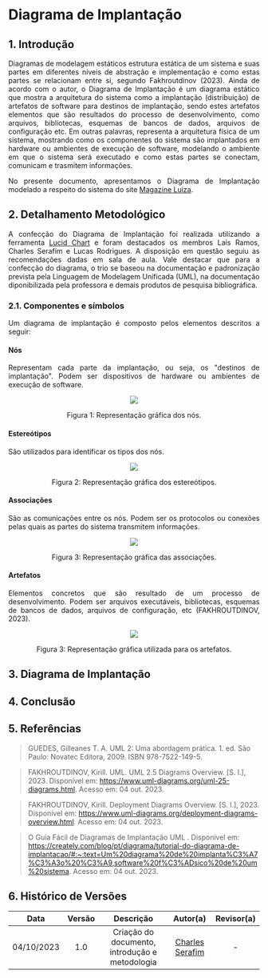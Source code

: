 # Diagrama de Implantação


## 1. Introdução

<p align="justify">
Diagramas de modelagem estáticos estrutura estática de um sistema e suas partes em diferentes níveis de abstração e implementação e como estas partes se relacionam entre si, segundo Fakhroutdinov (2023). Ainda de acordo com o autor, o Diagrama de Implantação é um diagrama estático que mostra a arquitetura do sistema como a implantação (distribuição) de artefatos de software para destinos de implantação, sendo estes artefatos elementos que são resultados do processo de desenvolvimento, como arquivos, bibliotecas, esquemas de bancos de dados, arquivos de configuração etc. Em outras palavras, representa a arquitetura física de um sistema, mostrando como os componentes do sistema são implantados em hardware ou ambientes de execução de software, modelando o ambiente em que o sistema será executado e como estas partes se conectam, comunicam e trasmitem informações.
<p>

<p align="justify">
No presente documento, apresentamos o Diagrama de Implantação modelado a respeito do sistema do site <a href="magazineluiza.com.br/">Magazine Luiza</a>.
<p>


## 2. Detalhamento Metodológico

<p align="justify">
A confecção do Diagrama de Implantação foi realizada utilizando a ferramenta <a href="https://www.lucidchart.com/pages/pt">Lucid Chart</a> e foram destacados os membros Laís Ramos, Charles Serafim e Lucas Rodrigues. A disposição em questão seguiu as recomendações dadas em sala de aula. Vale destacar que para a confecção do diagrama, o trio se baseou na documentação e padronização prevista pela Linguagem de Modelagem Unificada (UML), na documentação diponibilizada pela professora e demais produtos de pesquisa bibliográfica.
</p>


### 2.1. Componentes e símbolos

<p align="justify">
Um diagrama de implantação é composto pelos elementos descritos a seguir:
</p>

#### Nós

<p align="justify">
Representam cada parte da implantação, ou seja, os "destinos de implantação". Podem ser dispositivos de hardware ou ambientes de execução de software.
</p>

<div align="center"><img src="../Assets/Modelagem/DiagramaImplantacao/nos.jpg"></div>
<p style="text-align: center">Figura 1: Representação gráfica dos nós.</p> 

#### Estereótipos

<p align="justify">
São utilizados para identificar os tipos dos nós.
</p>

<div align="center"><img src="../Assets/Modelagem/DiagramaImplantacao/estereotipos.jpg"></div>
<p style="text-align: center">Figura 2: Representação gráfica dos estereótipos.</p>

#### Associações

<p align="justify">
São as comunicações entre os nós. Podem ser os protocolos ou conexões pelas quais as partes do sistema transmitem informações.
</p>

<div align="center"><img src="../Assets/Modelagem/DiagramaImplantacao/associacoes.jpg"></div>
<p style="text-align: center">Figura 3: Representação gráfica das associações.</p>

#### Artefatos

<p align="justify">
Elementos concretos que são resultado de um processo de desenvolvimento. Podem ser arquivos executáveis, bibliotecas, esquemas de bancos de dados, arquivos de configuração, etc (FAKHROUTDINOV, 2023).
</p>

<div align="center"><img src="../Assets/Modelagem/DiagramaImplantacao/artefatos.jpg"></div>
<p style="text-align: center">Figura 3: Representação gráfica utilizada para os artefatos.</p>


## 3. Diagrama de Implantação


## 4. Conclusão


## 5. Referências

> GUEDES, Gilleanes T. A. UML 2: Uma abordagem prática. 1. ed. São Paulo: Novatec Editora, 2009. ISBN 978-7522-149-5.

> FAKHROUTDINOV, Kirill. UML. UML 2.5 Diagrams Overview. [S. l.], 2023. Disponível em: https://www.uml-diagrams.org/uml-25-diagrams.html. Acesso em: 04 out. 2023.

> FAKHROUTDINOV, Kirill. Deployment Diagrams Overview. [S. l.], 2023. Disponível em: https://www.uml-diagrams.org/deployment-diagrams-overview.html. Acesso em: 04 out. 2023.

> O Guia Fácil de Diagramas de Implantação UML . Disponível em: https://creately.com/blog/pt/diagrama/tutorial-do-diagrama-de-implantacao/#:~:text=Um%20diagrama%20de%20implanta%C3%A7%C3%A3o%20%C3%A9,software%20f%C3%ADsico%20de%20um%20sistema. Acesso em: 04 out. 2023.


## 6. Histórico de Versões

| Data       | Versão | Descrição                                                   | Autor(a)                                              | Revisor(a)                                         |
| :--------: | :----: | :---------------------------------------------------------: | :---------------------------------------------------: | :------------------------------------------------: |
| 04/10/2023 | 1.0    | Criação do documento, introdução e metodologia              | [Charles Serafim](https://github.com/charles-serafim) | -                                                  |
